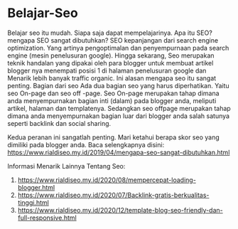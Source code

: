 # Belajar-Seo
Belajar seo itu mudah. Siapa saja dapat mempelajarinya.
Apa itu SEO? mengapa SEO sangat dibutuhkan? SEO kepanjangan dari search engine optimization. Yang artinya pengoptimalan dan penyempurnaan pada search engine (mesin penelusuran google). Hingga sekarang, Seo merupakan teknik handalan yang dipakai oleh para blogger untuk membuat artikel blogger nya menempati posisi 1 di halaman penelusuran google dan Menarik lebih banyak traffic organic. Ini alasan mengapa seo itu sangat penting.
Bagian dari seo
Ada dua bagian seo yang harus diperhatikan. Yaitu seo On-page dan seo off -page. Seo On-page merupakan tahap dimana anda menyempurnakan bagian inti (dalam) pada blogger anda, meliputi artikel, halaman dan templatenya. Sedangkan seo offpage merupakan tahap dimana anda menyempurnakan bagian luar dari blogger anda salah satunya seperti backlink dan social sharing.

Kedua peranan ini sangatlah penting. Mari ketahui berapa skor seo yang dimiliki pada blogger anda. Baca selengkapnya disini: https://www.rialdiseo.my.id/2019/04/mengapa-seo-sangat-dibutuhkan.html

Informasi Menarik Lainnya Tentang Seo:
1. https://www.rialdiseo.my.id/2020/08/mempercepat-loading-blogger.html
2. https://www.rialdiseo.my.id/2020/07/Backlink-gratis-berkualitas-tinggi.html
3. https://www.rialdiseo.my.id/2020/12/template-blog-seo-friendly-dan-full-responsive.html
